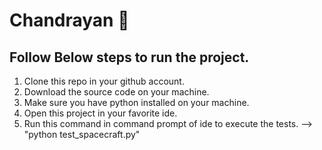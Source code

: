 # Chandrayan 🚀

## Follow Below steps to run the project.

1. Clone this repo in your github account.
2. Download the source code on your machine.
3. Make sure you have python installed on your machine.
4. Open this project in your favorite ide.
5. Run this command in command prompt of ide to execute the tests.  -->   "python test_spacecraft.py"
